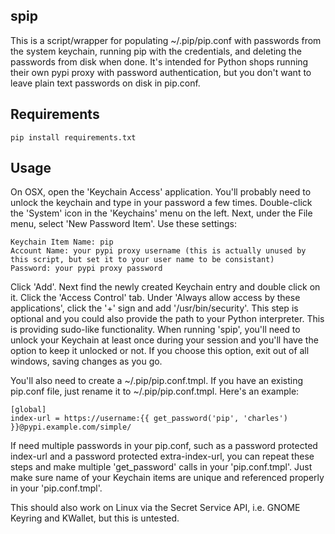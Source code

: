## spip

This is a script/wrapper for populating ~/.pip/pip.conf with passwords from
the system keychain, running pip with the credentials, and deleting the
passwords from disk when done.  It's intended for Python shops running their
own pypi proxy with password authentication, but you don't want to leave plain
text passwords on disk in pip.conf.

## Requirements

    pip install requirements.txt

## Usage

On OSX, open the 'Keychain Access' application.  You'll probably need to
unlock the keychain and type in your password a few times.  Double-click the
'System' icon in the 'Keychains' menu on the left.  Next, under the File menu,
select 'New Password Item'.  Use these settings:

    Keychain Item Name: pip
    Account Name: your pypi proxy username (this is actually unused by this script, but set it to your user name to be consistant)
    Password: your pypi proxy password

Click 'Add'.  Next find the newly created Keychain entry and double click on
it.  Click the 'Access Control' tab.  Under
'Always allow access by these applications', click the '+' sign and add
'/usr/bin/security'.  This step is optional and you could also provide the path
to your Python interpreter. This is providing sudo-like functionality.  When
running 'spip', you'll need to unlock your Keychain at least once during your
session and you'll have the option to keep it unlocked or not.  If you choose
this option, exit out of all windows, saving changes as you go.

You'll also need to create a ~/.pip/pip.conf.tmpl.  If you have an existing
pip.conf file, just rename it to ~/.pip/pip.conf.tmpl.  Here's an example:

    [global]
    index-url = https://username:{{ get_password('pip', 'charles') }}@pypi.example.com/simple/

If need multiple passwords in your pip.conf, such as a password protected
index-url and a password protected extra-index-url, you can repeat these steps
and make multiple 'get_password' calls in your 'pip.conf.tmpl'.  Just make sure
name of your Keychain items are unique and referenced properly in your
'pip.conf.tmpl'.

This should also work on Linux via the Secret Service API, i.e. GNOME Keyring
and KWallet, but this is untested.
